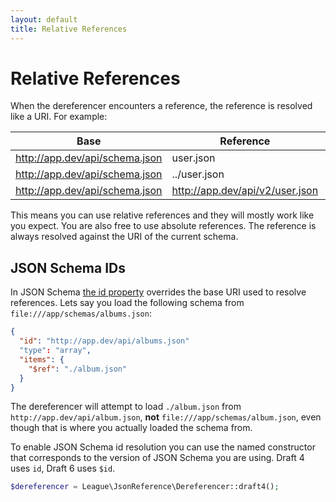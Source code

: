```yaml
---
layout: default
title: Relative References
---
```


# Relative References

When the dereferencer encounters a reference, the reference is resolved like a URI.  For example:

| Base                           | Reference                       | Resolved                        |
| -------------------------------|---------------------------------|---------------------------------|
| http://app.dev/api/schema.json | user.json                       | http://app.dev/api/user.json    |
| http://app.dev/api/schema.json | ../user.json                    | http://app.dev/user.json        |
| http://app.dev/api/schema.json | http://app.dev/api/v2/user.json | http://app.dev/api/v2/user.json |

This means you can use relative references and they will mostly work like you expect.  You are also free to use absolute references.  The reference is always resolved against the URI of the current schema.

## JSON Schema IDs

In JSON Schema [the id property](https://spacetelescope.github.io/understanding-json-schema/structuring.html#the-id-property) overrides the base URI used to resolve references.  Lets say you load the following schema from `file:///app/schemas/albums.json`:

```json
{
  "id": "http://app.dev/api/albums.json"
  "type": "array",
  "items": {
    "$ref": "./album.json"
  }
}
```

The dereferencer will attempt to load `./album.json` from `http://app.dev/api/album.json`, **not** `file:///app/schemas/album.json`, even though that is where you actually loaded the schema from.

To enable JSON Schema id resolution you can use the named constructor that corresponds to the version of JSON Schema you are using.  Draft 4 uses `id`, Draft 6 uses `$id`.

```php
$dereferencer = League\JsonReference\Dereferencer::draft4();
```
